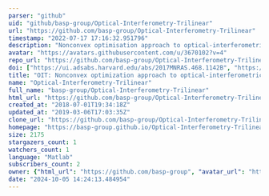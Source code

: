 ```yaml
---
parser: "github"
uid: "github/basp-group/Optical-Interferometry-Trilinear"
url: "https://github.com/basp-group/Optical-Interferometry-Trilinear"
timestamp: "2022-07-17 17:16:32.951796"
description: "Nonconvex optimisation approach to optical-interferometric imaging"
avatar: "https://avatars.githubusercontent.com/u/3670102?v=4"
repo_url: "https://github.com/basp-group/Optical-Interferometry-Trilinear"
doi: ["https://ui.adsabs.harvard.edu/abs/2017MNRAS.468.1142B", "https://ui.adsabs.harvard.edu/abs/2019ascl.soft06015B/abstract"]
title: "OIT: Nonconvex optimization approach to optical-interferometric imaging"
name: "Optical-Interferometry-Trilinear"
full_name: "basp-group/Optical-Interferometry-Trilinear"
html_url: "https://github.com/basp-group/Optical-Interferometry-Trilinear"
created_at: "2018-07-01T19:34:18Z"
updated_at: "2019-03-06T17:03:35Z"
clone_url: "https://github.com/basp-group/Optical-Interferometry-Trilinear.git"
homepage: "https://basp-group.github.io/Optical-Interferometry-Trilinear/"
size: 2175
stargazers_count: 1
watchers_count: 1
language: "Matlab"
subscribers_count: 2
owner: {"html_url": "https://github.com/basp-group", "avatar_url": "https://avatars.githubusercontent.com/u/3670102?v=4", "login": "basp-group", "type": "User"}
date: "2024-10-05 14:24:13.484954"
---
```

